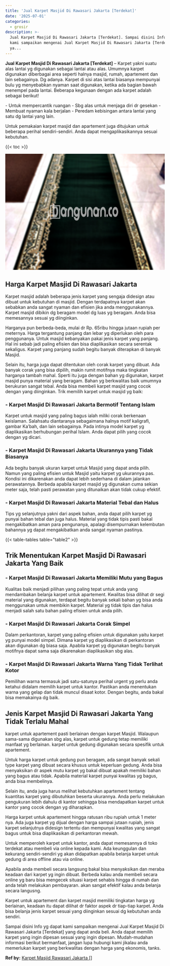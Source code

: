 ```yaml
---
title: 'Jual Karpet Masjid Di Rawasari Jakarta [Terdekat]'
date: '2025-07-01'
categories:
  - grosir
description: >-
  Jual Karpet Masjid Di Rawasari Jakarta [Terdekat]. Sampai disini Info yg dapat
  kami sampaikan mengenai Jual Karpet Masjid Di Rawasari Jakarta [Terdekat]
  ya...
---
```


**Jual Karpet Masjid Di Rawasari Jakarta \[Terdekat\]** – Karpet yakni suatu alas lantai yg digunakan sebagai lantai atau alas. Umumnya karpet digunakan diberbagai area seperti halnya masjid, rumah, apartement dan lain sebagainya. Dg adanya. Karpet di sisi atas lantai biasanya mempunyai bulu yg menyebabkan nyaman saat digunakan, ketika ada bagian bawah menempel pada lantai. Beberapa kegunaan dengan ada karpet adalah sebagai berikut!

\- Untuk mempercantik ruangan - Sbg alas untuk menjaga diri dr gesekan - Membuat nyaman kala berjalan - Peredam kebisingan antara lantai yang satu dg lantai yang lain.

Untuk pemakaian karpet masjid dan apartement juga ditujukan untuk beberapa perihal sendiri-sendiri. Anda dapat mengaplikasikannya sesuai kebutuhan.

{{< toc >}}

![Jual Karpet Masjid Di Rawasari Jakarta [Terdekat]](/images/grosir-karpet-murah-77.png)

## Harga Karpet Masjid Di Rawasari Jakarta

Karpet masjid adalah beberapa jenis karpet yang sengaja didesign atau dibuat untuk kebutuhan di masjid. Dengan terdapatnya karpet akan sebabkan anda sangat nyaman dan efisien jika anda menggunakannya. Karpet masjid dibikin dg beragam model dg luas yg beragam. Anda bisa memesannya sesuai yg diinginkan.

Harganya pun berbeda-beda, mulai dr Rp. 65ribu hingga jutaan rupiah per meternya. Harga tergantung panjang dan lebar yg diperlukan oleh para penggunanya. Untuk masjid kebanyakan pakai jenis karpet yang panjang. Hal ini sebab jadi paling efisien dan bisa diaplikasikan secara serentak sekaligus. Karpet yang panjang sudah begitu banyak diterapkan di banyak Masjid.

Selain itu, harga juga dapat ditentukan oleh corak karpet yang dibuat. Ada banyak corak yang bisa dipilih, makin rumit motifnya maka tingkatan harganya tambah mahal. Sperti itu juga dengan bahan yg digunakan, karpet masjid punya material yang beragam. Bahan yg berkwalitas baik umumnya berukuran sangat tebal. Anda bisa membeli karpet masjid yang cocok dengan yang diinginkan. Trik memilih karpet untuk masjid yg baik:

### \- Karpet Masjid Di Rawasari Jakarta Bermotif Tentang Islam

Karpet untuk masjid yang paling bagus ialah miliki corak berkenaan keislaman. Salahsatu diantaranya sebagaimana halnya motif kaligrafi, gambar Ka’bah, dan lain sebagainya. Pada intinya model karpet yg diaplikasikan berhubungan perihal Islam. Anda dapat pilih yang cocok dengan yg dicari.

### \- Karpet Masjid Di Rawasari Jakarta Ukurannya yang Tidak Biasanya

Ada begitu banyak ukuran karpet untuk Masjid yang dapat anda pilih. Namun yang paling efisien untuk Masjid yaitu karpet yg ukurannya pas. Kondisi ini dikarenakan anda dapat lebih sederhana di dalam jalankan perawatannya. Berbeda apabila karpet masjid yg digunakan cuma sekian meter saja, telah pasti perawatan yang ditunaikan akan tidak cukup efektif.

### \- Karpet Masjid Di Rawasari Jakarta Material Tebal dan Halus

Tips yg selanjutnya yakni dari aspek bahan, anda dapat pilih karpet yg punyai bahan tebal dan juga halus. Material yang tidak tipis pasti bakal mengakibatkan aman para pengunanya, apalagi disempurnakan kelembutan bahannya yg dapat mengakibatkan anda sangat nyaman pastinya.

{{< table-tables table="table2" >}}

## Trik Menentukan Karpet Masjid Di Rawasari Jakarta Yang Baik

### \- Karpet Masjid Di Rawasari Jakarta Memiliki Mutu yang Bagus

Kualitas baik menjadi pilihan yang paling tepat untuk anda yang mendambakan belanja karpet untuk apartement. Kwalitas bisa dilihat dr segi material yang digunakan, terdapat begitu banyak sekali bahan yg bisa anda menggunakan untuk membikin karpet. Material yg tidak tipis dan halus menjadi salah satu bahan paling efisien untuk anda pilih.

### \- Karpet Masjid Di Rawasari Jakarta Corak Simpel

Dalam perkantoran, karpet yang paling efisien untuk digunakan yaitu karpet yg punyai model simpel. Dimana karpet yg diaplikasikan di perkantoran akan digunakan dg biasa saja. Apabila karpet yg digunakan begitu banyak motifnya dapat sama saja dikarenakan diaplikasikan sbg alas.

### \- Karpet Masjid Di Rawasari Jakarta Warna Yang Tidak Terlihat Kotor

Pemilihan warna termasuk jadi satu-satunya perihal urgent yg perlu anda ketahui didalam memilih karpet untuk kantor. Pastikan anda menentukan warna yang gelap dan tidak muncul disaat kotor. Dengan begitu, anda bakal bisa memakainya dg baik.

## Jenis Karpet Masjid Di Rawasari Jakarta Yang Tidak Terlalu Mahal

karpet untuk apartement pasti berlainan dengan karpet Masjid. Walaupun sama-sama digunakan sbg alas, karpet untuk gedung tetap memiliki manfaat yg berlainan. karpet untuk gedung digunakan secara spesifik untuk apartement.

Untuk harga karpet untuk gedung pun beragam, ada sangat banyak sekali type karpet yang dibuat secara khusus untuk keperluan gedung. Anda bisa menyaksikan dr aspek mutu karpet yg bakal dibuat apakah memiliki bahan yang bagus atau tidak. Apabila material karpet punyai kwalitas yg bagus, anda bisa membelinya.

Selain itu, anda juga harus melihat kebutuhkan apartement tentang kuantitas karpet yang dibutuhkan beserta ukurannya. Anda perlu melakukan pengukuran lebih dahulu di kantor sehingga bisa mendapatkan karpet untuk kantor yang cocok dengan yg diharapkan.

Harga karpet untuk apartement hingga ratusan ribu rupiah untuk 1 meter nya. Ada juga karpet yg dijual dengan harga sampai jutaan rupiah, jenis karpet selanjutnya didesign tertentu dan mempunyai kwalitas yang sangat bagus untuk bisa diaplikasikan di perkantoran mewah.

Untuk memperoleh karpet untuk kantor, anda dapat memesannya di toko terdekat atau membeli via online kepada kami. Ada keunggulan dan kekurang sendiri-sendiri yg akan didapatkan apabila belanja karpet untuk gedung di area offline atau via online.

Apabila anda membeli secara langsung bakal bisa menyaksikan dan meraba keadaan dari karpet yg ingin dibuat. Berbeda kalau anda membeli secara online yg baru bisa mengecek situasi karpet sehabis hingga di rumah dan anda telah melakukan pembayaran. akan sangat efektif kalau anda belanja secara langusng.

Karpet untuk apartement dan karpet masjid memiliki tingkatan harga yg berlainan, keadaan itu dapat dilihat dr faktor aspek dr tiap-tiap karpet. Anda bisa belanja jenis karpet sesuai yang diinginkan sesuai dg kebutuhan anda sendiri.

Sampai disini Info yg dapat kami sampaikan mengenai Jual Karpet Masjid Di Rawasari Jakarta \[Terdekat\] yang dapat anda beli. Anda dapat memilih karpet yang ingin dipesan sesuai yang ingin dipesan. Mudah-mudahan informasi berikut bermanfaat, jangan lupa hubungi kami jikalau anda memerlukan karpet yang berkwalitas dengan harga yang ekonomis, tanks.

**Ref by:**  [Karpet Masjid Rawasari Jakarta []](https://id.wikipedia.org/wiki/Karpet)
